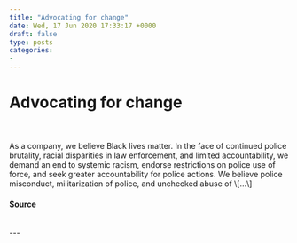 ```yaml
---
title: "Advocating for change"
date: Wed, 17 Jun 2020 17:33:17 +0000
draft: false
type: posts
categories: 
- 
---
```

# Advocating for change

<br/>

<br/>
As a company, we believe Black lives matter. In the face of continued police brutality, racial disparities in law enforcement, and limited accountability, we demand an end to systemic racism, endorse restrictions on police use of force, and seek greater accountability for police actions. We believe police misconduct, militarization of police, and unchecked abuse of \[…\]

#### [Source](https://blog.trailofbits.com/2020/06/17/advocating-for-change/)

<br/>
---
